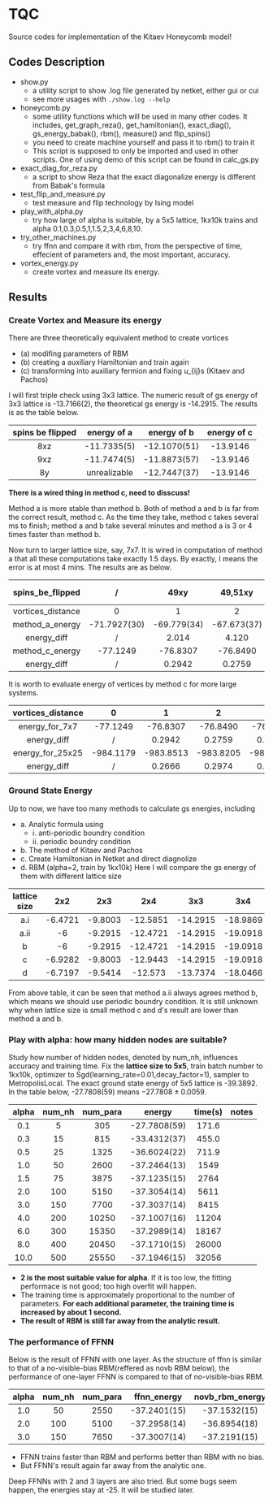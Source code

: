 # TQC
Source codes for implementation of the Kitaev Honeycomb model!

## Codes Description

* show.py
    * a utility script to show .log file generated by netket, either gui or cui
    * see more usages with `./show.log --help`
* honeycomb.py
    * some utility functions which will be used in many other codes. It includes, get_graph_reza(), get_hamiltonian(), exact_diag(), gs_energy_babak(), rbm(), measure() and flip_spins()
    * you need to create machine yourself and pass it to rbm() to train it
    * This script is supposed to only be imported and used in other scripts. One of using demo of this script can be found in calc_gs.py
* exact_diag_for_reza.py
    * a script to show Reza that the exact diagonalize energy is different from Babak's formula
* test_flip_and_measure.py
    * test measure and flip technology by Ising model
* play_with_alpha.py
    * try how large of alpha is suitable, by a 5x5 lattice, 1kx10k trains and alpha 0.1,0.3,0.5,1,1.5,2,3,4,6,8,10.
* try_other_machines.py
    * try ffnn and compare it with rbm, from the perspective of time, effecient of parameters and, the most important, accuracy.
* vortex_energy.py
    * create vortex and measure its energy.
## Results

### Create Vortex and Measure its energy

There are three theoretically equivalent method to create vortices
* (a) modifing parameters of RBM
* (b) creating a auxiliary Hamiltonian and train again
* (c) transforming into auxiliary fermion and fixing u_{ij}s (Kitaev and Pachos)

I will first triple check using 3x3 lattice. The numeric result of gs energy of 3x3 lattice is -13.7166(2), the theoretical gs energy is -14.2915. The results is as the table below.

|spins be flipped|energy of a |energy of b |energy of c|
|:--------------:|:----------:|:----------:|:---------:|
|8xz             |-11.7335(5) |-12.1070(51)|-13.9146   |
|9xz             |-11.7474(5) |-11.8873(57)|-13.9146   |
|8y              |unrealizable|-12.7447(37)|-13.9146   |

__There is a wired thing in  method c, need to disscuss!__

Method a is more stable than method b. Both of method a and b is far from the correct result, method c. As the time they take, method c takes several ms to finish; method a and b take several minutes and method a is 3 or 4 times faster than method b.

Now turn to larger lattice size, say, 7x7. It is wired in computation of method a that all these computations take exactly 1.5 days. By exactly, I means the error is at most 4 mins. The results are as below.

|spins_be_flipped |/           |49xy       |49,51xy    |47,49,51xy |47,49,51,53xy|47xz48xy49yz|47xz48xy49yz 51xz52xy53yz|
|:---------------:|:----------:|:---------:|:---------:|:---------:|:-----------:|:----------:|:-----------------------:|
|vortices_distance|0           |1          |2          |3          |4            |2           |4                        |
|method_a_energy  |-71.7927(30)|-69.779(34)|-67.673(37)|-65.574(40)|-63.598(42)  |-70.053(39) |
|energy_diff      |/           |2.014      |4.120      |6.219      |8.195        |1.7397      |
|method_c_energy  |-77.1249    |-76.8307   |-76.8490   |-76.8308   |-76.8308     |-76.8490    |-76.8308                 |
|energy_diff      |/           |0.2942     |0.2759     |0.2941     |0.2941       |0.2759      |0.2941                   |

It is worth to evaluate energy of vertices by method c for more large systems.

|vortices_distance|0        |1        |2        |3        |4        |5        |6        |7        |8        |
|:---------------:|:-------:|:-------:|:-------:|:-------:|:-------:|:-------:|:-------:|:-------:|:-------:|
|energy_for_7x7   |-77.1249 |-76.8307 |-76.8490 |-76.8308 |-76.8308 |-76.8490 |
|energy_diff      |/        |0.2942   |0.2759   |0.2941   |0.2941   |0.2759   |
|energy_for_25x25 |-984.1179|-983.8513|-983.8205|-983.8551|-983.8108|-983.8209|-983.8310|-983.8001|-983.8205|
|energy_diff      |/        |0.2666   |0.2974   |0.2628   |0.3071   |0.2970   |0.2869   |0.3178   |0.2974   |

### Ground State Energy

Up to now, we have too many methods to calculate gs energies, including
* a. Analytic formula using
    * i. anti-periodic boundry condition
    * ii. periodic boundry condition
* b. The method of Kitaev and Pachos
* c. Create Hamiltonian in Netket and direct diagnolize
* d. RBM (alpha=2, train by 1kx10k)
Here I will compare the gs energy of them with different lattice size

|lattice size|2x2    |2x3    |2x4     |3x3     |3x4     |4x4     |5x5     |6x6     |7x7     |8x8      |
|:----------:|:-----:|:-----:|:------:|:------:|:------:|:------:|:------:|:------:|:------:|:-------:|
|a.i         |-6.4721|-9.8003|-12.5851|-14.2915|-18.9869|-25.1282|-39.3892|-56.7529|-77.1249|-100.7799|
|a.ii        |-6     |-9.2915|-12.4721|-14.2915|-19.0918|-25.4164|-39.3892|-56.2668|-77.1249|-100.8009|
|b           |-6     |-9.2915|-12.4721|-14.2915|-19.0918|-25.4164|-39.3892|-56.2668|-77.1249|-100.8009|
|c           |-6.9282|-9.8003|-12.9443|-14.2915|-19.0918|
|d           |-6.7197|-9.5414|-12.573 |-13.7374|-18.0466|-24.0783|-37.305 |-52.920 |-71.793 |-93.755  |

From above table, it can be seen that method a.ii always agrees method b, which means we should use periodic boundry condition. It is still unknown why when lattice size is small method c and d's result are lower than method a and b.

### Play with alpha: how many hidden nodes are suitable?

Study how number of hidden nodes, denoted by num_nh, influences accuracy and training time. Fix the __lattice size to 5x5__, train batch number to 1kx10k, optimizer to Sgd(learning_rate=0.01,decay_factor=1), sampler to MetropolisLocal. The exact ground state energy of 5x5 lattice is -39.3892. In the table below, -27.7808(59) means $-27.7808\pm0.0059$.

|alpha|num_nh|num_para|energy|time(s)|notes|
|:---:|:----:|:------:|:----:|:--:|:---:|
|0.1|  5| 305|-27.7808(59)|171.6|
|0.3| 15| 815|-33.4312(37)|455.0|
|0.5| 25|1325|-36.6024(22)|711.9|
|1.0| 50|2600|-37.2464(13)|1549|
|1.5| 75|3875|-37.1235(15)|2764|
|2.0|100|5150|-37.3054(14)|5611|
|3.0|150|7700|-37.3037(14)|8415|
|4.0|200|10250|-37.1007(16)|11204|
|6.0|300|15350|-37.2989(14)|18167|
|8.0|400|20450|-37.1710(15)|26000|
|10.0|500|25550|-37.1946(15)|32056|

* __2 is the most suitable value for alpha__. If it is too low, the fitting performace is not good; too high overfit will happen.
* The training time is approximately proportional to the number of parameters. __For each additional parameter, the training time is increased by about 1 second.__
* __The result of RBM is still far away from the analytic result.__

### The performance of FFNN
Below is the result of FFNN with one layer. As the structure of ffnn is similar to that of a no-visible-bias RBM(reffered as novb RBM below), the performance of one-layer FFNN is compared to that of no-visible-bias RBM.

|alpha|num_nh|num_para|ffnn_energy|novb_rbm_energy|ffnn_time(s)|novb_rbm_time|notes|
|:-:|:-:|:-:|:-:|:-:|:-:|:-:|:-:|
|1.0| 50|2550|-37.2401(15)|-37.1532(15)|2783|2754|
|2.0|100|5100|-37.2958(14)|-36.8954(18)|4591|5476|
|3.0|150|7650|-37.3007(14)|-37.2191(15)|6889|8331|

* FFNN trains faster than RBM and performs better than RBM with no bias.
* But FFNN's result again far away from the analytic one.

Deep FFNNs with 2 and 3 layers are also tried. But some bugs seem happen, the energies stay at -25. It will be studied later.

